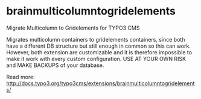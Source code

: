 # brainmulticolumntogridelements
Migrate Multicolumn to Gridelements for TYPO3 CMS

Migrates multicolumn containers to gridelements containers, since both have a different 
DB structure but still enough in common so this can work. However, both extension are 
customizable and it is therefore impossible to make it work with every custom configuration.
USE AT YOUR OWN RISK and MAKE BACKUPS of your database.

Read more:
http://docs.typo3.org/typo3cms/extensions/brainmulticolumntogridelements/
